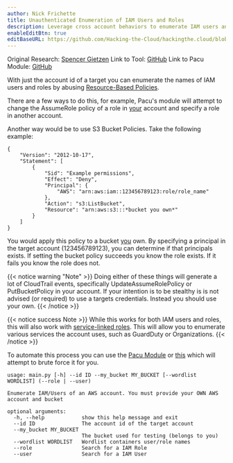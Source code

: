 ```yaml
---
author: Nick Frichette
title: Unauthenticated Enumeration of IAM Users and Roles
description: Leverage cross account behaviors to enumerate IAM users and roles in a different AWS account without authentication.
enableEditBtn: true
editBaseURL: https://github.com/Hacking-the-Cloud/hackingthe.cloud/blob/master/content
---
```

Original Research: [Spencer Gietzen](https://rhinosecuritylabs.com/aws/aws-role-enumeration-iam-p2/)
Link to Tool: [GitHub](https://github.com/Frichetten/enumate_iam_using_bucket_policy)
Link to Pacu Module: [GitHub](https://github.com/RhinoSecurityLabs/pacu/tree/master/modules/iam__enum_roles)

With just the account id of a target you can enumerate the names of IAM users and roles by abusing [Resource-Based Policies](https://docs.aws.amazon.com/IAM/latest/UserGuide/access_policies.html#policies_resource-based).

There are a few ways to do this, for example, Pacu's module will attempt to change the AssumeRole policy of a role in <ins>your</ins> account and specify a role in another account.

Another way would be to use S3 Bucket Policies. Take the following example:

```
{
    "Version": "2012-10-17",
    "Statement": [
        {
            "Sid": "Example permissions",
            "Effect": "Deny",
            "Principal": {
                "AWS": "arn:aws:iam::123456789123:role/role_name"
            },
            "Action": "s3:ListBucket",
            "Resource": "arn:aws:s3:::*bucket you own*"
        }
    ]
}
```

You would apply this policy to a bucket <ins>you</ins> own. By specifying a principal in the target account (123456789123), you can determine if that principals exists. If setting the bucket policy succeeds you know the role exists. If it fails you know the role does not.

{{< notice warning "Note" >}}
Doing either of these things will generate a lot of CloudTrail events, specifically UpdateAssumeRolePolicy or PutBucketPolicy in your account. If your intention is to be stealthy is is not advised (or required) to use a targets credentials. Instead you should use your own.
{{< /notice >}}

{{< notice success Note >}}
While this works for both IAM users and roles, this will also work with [service-linked roles](https://docs.aws.amazon.com/IAM/latest/UserGuide/using-service-linked-roles.html). This will allow you to enumerate various services the account uses, such as GuardDuty or Organizations.
{{< /notice >}}

To automate this process you can use the [Pacu Module](https://github.com/RhinoSecurityLabs/pacu/tree/master/modules/iam__enum_roles) or [this](https://github.com/Frichetten/enumate_iam_using_bucket_policy) which will attempt to brute force it for you.

```
usage: main.py [-h] --id ID --my_bucket MY_BUCKET [--wordlist WORDLIST] (--role | --user)

Enumerate IAM/Users of an AWS account. You must provide your OWN AWS account and bucket

optional arguments:
  -h, --help            show this help message and exit
  --id ID               The account id of the target account
  --my_bucket MY_BUCKET
                        The bucket used for testing (belongs to you)
  --wordlist WORDLIST   Wordlist containers user/role names
  --role                Search for a IAM Role
  --user                Search for a IAM User
```
